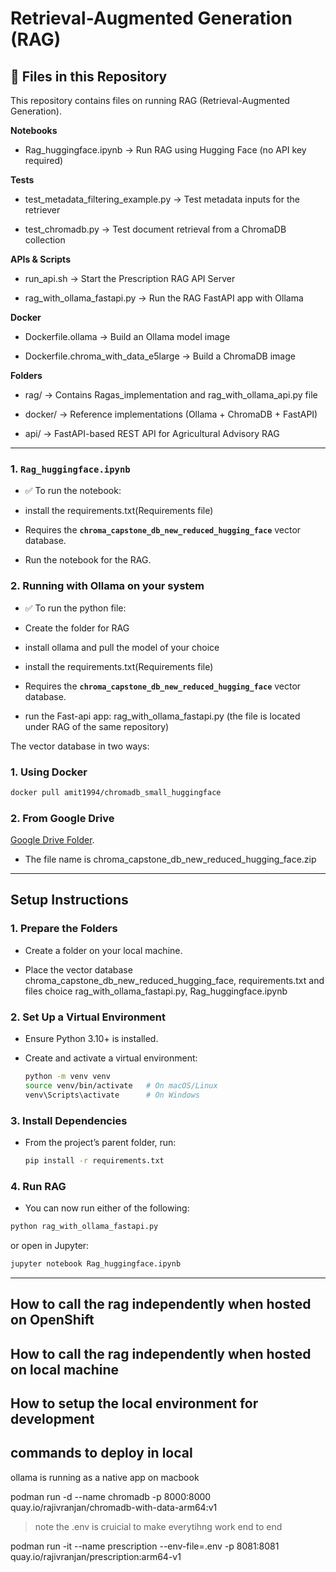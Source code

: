 # Retrieval-Augmented Generation (RAG)

## 📂 Files in this Repository  

This repository contains files on running RAG (Retrieval-Augmented Generation).

**Notebooks**
  - Rag_huggingface.ipynb → Run RAG using Hugging Face (no API key required)

**Tests**
  - test_metadata_filtering_example.py → Test metadata inputs for the retriever

  - test_chromadb.py → Test document retrieval from a ChromaDB collection

**APIs & Scripts**
  - run_api.sh → Start the Prescription RAG API Server

  - rag_with_ollama_fastapi.py → Run the RAG FastAPI app with Ollama

**Docker**
  - Dockerfile.ollama → Build an Ollama model image

  - Dockerfile.chroma_with_data_e5large → Build a ChromaDB image

**Folders**
  - rag/ → Contains Ragas_implementation and rag_with_ollama_api.py file

  - docker/ → Reference implementations (Ollama + ChromaDB + FastAPI)

  - api/ → FastAPI-based REST API for Agricultural Advisory RAG

---

### 1. `Rag_huggingface.ipynb`  
  - ✅ To run the notebook:  

  - install the requirements.txt(Requirements file)
  - Requires the **`chroma_capstone_db_new_reduced_hugging_face`** vector database.
  - Run the notebook for the RAG.  

### 2. Running with Ollama on your system
   - ✅ To run the python file: 

   - Create the folder for RAG
   - install ollama and pull the model of your choice
   - install the requirements.txt(Requirements file)
   - Requires the **`chroma_capstone_db_new_reduced_hugging_face`** vector database.
   - run the Fast-api app: rag_with_ollama_fastapi.py (the file is located under RAG of the same repository)


The vector database in two ways:
### 1. Using Docker

  ```bash
  docker pull amit1994/chromadb_small_huggingface
  ```
### 2. From Google Drive

  [Google Drive Folder](https://drive.google.com/drive/u/0/folders/1vM6zUKWw-AhbEef4_KbRSJwc80vloXcf). 
  - The file name is chroma_capstone_db_new_reduced_hugging_face.zip

---
## Setup Instructions

### 1. Prepare the Folders

  - Create a folder on your local machine.

  - Place the vector database chroma_capstone_db_new_reduced_hugging_face, requirements.txt and files choice rag_with_ollama_fastapi.py, Rag_huggingface.ipynb

### 2. Set Up a Virtual Environment

  - Ensure Python 3.10+ is installed.

  - Create and activate a virtual environment:

    ```bash
    python -m venv venv
    source venv/bin/activate   # On macOS/Linux
    venv\Scripts\activate      # On Windows
    ``` 


### 3. Install Dependencies

  - From the project’s parent folder, run:

    ```bash
    pip install -r requirements.txt
    ```


### 4. Run RAG

  - You can now run either of the following:

  ```bash
  python rag_with_ollama_fastapi.py
  ```
  or open in Jupyter:

  ```bash
  jupyter notebook Rag_huggingface.ipynb
  ```
---




## <TODO> How to call the rag independently when hosted on OpenShift


## <TODO> How to call the rag independently when hosted on local machine

## <TODO> How to setup the local environment for development



## commands to deploy in local
ollama is running as a native app on macbook

podman run -d --name chromadb  -p 8000:8000 quay.io/rajivranjan/chromadb-with-data-arm64:v1

> note the .env is cruicial to make everytihng work end to end

podman run -it  --name prescription  --env-file=.env -p 8081:8081 quay.io/rajivranjan/prescription:arm64-v1

